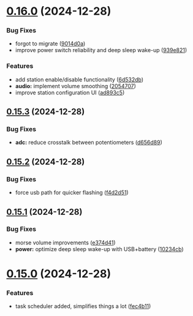 # [0.16.0](https://github.com/olipayne/Arduino-Morse-Radio/compare/v0.15.3...v0.16.0) (2024-12-28)


### Bug Fixes

* forgot to migrate ([9014d0a](https://github.com/olipayne/Arduino-Morse-Radio/commit/9014d0aa599449c36cbeb957b50106c0857d22b7))
* improve power switch reliability and deep sleep wake-up ([939e821](https://github.com/olipayne/Arduino-Morse-Radio/commit/939e82170dbf46deeba808d6f421f735a6ec969e))


### Features

* add station enable/disable functionality ([6d532db](https://github.com/olipayne/Arduino-Morse-Radio/commit/6d532dbaf752f026502f86f4bde700b757154303))
* **audio:** implement volume smoothing ([2054707](https://github.com/olipayne/Arduino-Morse-Radio/commit/2054707e2c7a1417f434ba86e77f7bd4dc4ac400))
* improve station configuration UI ([ad893c5](https://github.com/olipayne/Arduino-Morse-Radio/commit/ad893c580c0bfc273143bfa4160b126b883d8570))



## [0.15.3](https://github.com/olipayne/Arduino-Morse-Radio/compare/v0.15.2...v0.15.3) (2024-12-28)


### Bug Fixes

* **adc:** reduce crosstalk between potentiometers ([d656d89](https://github.com/olipayne/Arduino-Morse-Radio/commit/d656d89f9e45e5aa7009ad254d31342f63129318))



## [0.15.2](https://github.com/olipayne/Arduino-Morse-Radio/compare/v0.15.1...v0.15.2) (2024-12-28)


### Bug Fixes

* force usb path for quicker flashing ([f4d2d51](https://github.com/olipayne/Arduino-Morse-Radio/commit/f4d2d51e9a409d6decc25171f95ede13be3070b0))



## [0.15.1](https://github.com/olipayne/Arduino-Morse-Radio/compare/v0.15.0...v0.15.1) (2024-12-28)


### Bug Fixes

* morse volume improvements ([e374d41](https://github.com/olipayne/Arduino-Morse-Radio/commit/e374d41289ec2fac187640212f37a8b777ce084e))
* **power:** optimize deep sleep wake-up with USB+battery ([10234cb](https://github.com/olipayne/Arduino-Morse-Radio/commit/10234cb3644931879e945acb91b398da946c9cbf))



# [0.15.0](https://github.com/olipayne/Arduino-Morse-Radio/compare/v0.14.0...v0.15.0) (2024-12-28)


### Features

* task scheduler added, simplifies things a lot ([fec4b11](https://github.com/olipayne/Arduino-Morse-Radio/commit/fec4b115279865ee1fe0a10a76461aeba268d062))



